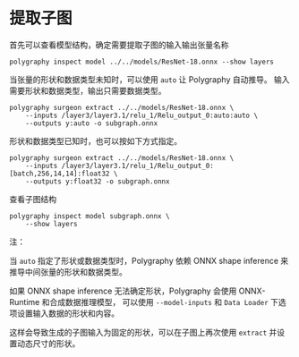 
# 提取子图

首先可以查看模型结构，确定需要提取子图的输入输出张量名称
```shell
polygraphy inspect model ../../models/ResNet-18.onnx --show layers
```

当张量的形状和数据类型未知时，可以使用 `auto` 让 Polygraphy 自动推导。
输入需要形状和数据类型，输出只需要数据类型。
```shell
polygraphy surgeon extract ../../models/ResNet-18.onnx \
    --inputs /layer3/layer3.1/relu_1/Relu_output_0:auto:auto \
    --outputs y:auto -o subgraph.onnx
```
形状和数据类型已知时，也可以按如下方式指定。
```shell
polygraphy surgeon extract ../../models/ResNet-18.onnx \
    --inputs /layer3/layer3.1/relu_1/Relu_output_0:[batch,256,14,14]:float32 \
    --outputs y:float32 -o subgraph.onnx
```
查看子图结构
```shell
polygraphy inspect model subgraph.onnx \
    --show layers
```

注：

当 `auto` 指定了形状或数据类型时，Polygraphy 依赖 ONNX shape inference 来推导中间张量的形状和数据类型。

如果 ONNX shape inference 无法确定形状，Polygraphy 会使用 ONNX-Runtime 和合成数据推理模型，
可以使用 `--model-inputs` 和 `Data Loader` 下选项设置输入数据的形状和内容。

这样会导致生成的子图输入为固定的形状，可以在子图上再次使用 `extract` 并设置动态尺寸的形状。
